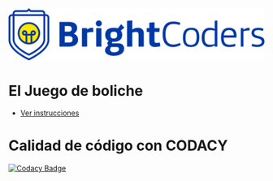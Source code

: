 ![BrightCoders Logo](img/logo.png)

# El Juego de boliche
- [Ver instrucciones](./instructions.md)

# Calidad de código con CODACY
[![Codacy Badge](https://app.codacy.com/project/badge/Grade/edbd83da7a8e41439bc53a3ad128e530)](https://www.codacy.com/gh/BrightCoders-Institute/tmp-BCDIC22-RN-juego-boliche-js-team1/dashboard?utm_source=github.com&amp;utm_medium=referral&amp;utm_content=BrightCoders-Institute/tmp-BCDIC22-RN-juego-boliche-js-team1&amp;utm_campaign=Badge_Grade)
